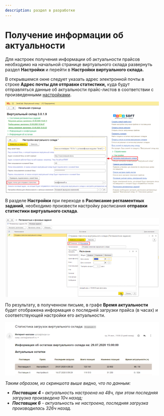 ```yaml
---
description: раздел в разработке
---
```


# Получение информации об актуальности

Для настроек получения информации об актуальности прайсов необходимо на начальной странице виртуального склада развернуть раздел **Настройки** и перейти в **Настройки виртуального склада.**

В открывшемся окне следует указать адрес электронной почты в строке **Адрес почты для отправки статистики,** куда будут отправляться данные об актуальности прайс-листов в соответствии с произведенными [настройками](https://help-vs.zetasoft.ru/nastroika-prais-lista/nastroika-aktualnosti-prais-listov).

![](../.gitbook/assets/image-1%20%281%29.png)

В разделе **Настройки** при переходе в **Расписание регламентных заданий**, необходимо произвести настройку расписания **отправки статистики виртуального склада**. 

![](../.gitbook/assets/image-3%20%281%29.png)

По результату, в полученном письме, в графе **Время актуальности** будет отображена информация о последней загрузки прайса \(в часах\) и соответствующей настройки его актуальности. 

![](../.gitbook/assets/image-4%20%282%29.png)

_Таким образом, из скриншота выше видно, что по данным:_

* _**Поставщик 4 -** актуальность настроена на 48ч, при этом последняя загрузка произведена 10ч назад;_
* _**Поставщик 6** - актуальность не настроена, последняя загрузка производилась 326ч назад._





